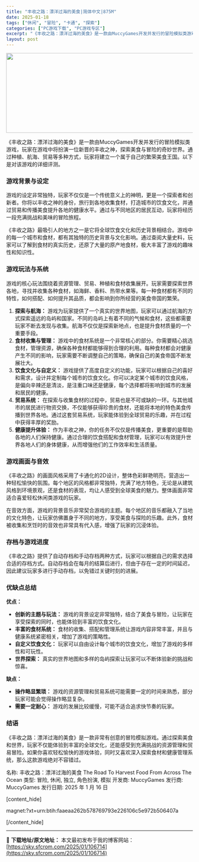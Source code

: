```yaml
---
title: "丰收之路：漂洋过海的美食|简体中文|875M"
date: 2025-01-18
tags: ["休闲", "冒险", "卡通", "探索"]
categories: ["PC游戏下载", "PC游戏专区"]
excerpt: "《丰收之路：漂洋过海的美食》是一款由MuccyGames开发并发行的冒险模拟类游戏，玩家在游戏中将扮演一位新晋的丰收之神，探索美食与冒险的奇妙世界。通过种植、航海、贸易等多种方式，玩家将建立一个属于自己的繁荣美食王国。以下是对该游戏的详细评测。 游戏背景与设定 游戏的设定非常独特，玩家不仅仅是一个传&hellip;"
layout: post
---
```


<img class="aligncenter size-full wp-image-106715" src="https://sky.sfcrom.com/wp-content/uploads/2025/01/2025011808341152.webp" alt="" width="660" height="215" />

《丰收之路：漂洋过海的美食》是一款由MuccyGames开发并发行的冒险模拟类游戏，玩家在游戏中将扮演一位新晋的丰收之神，探索美食与冒险的奇妙世界。通过种植、航海、贸易等多种方式，玩家将建立一个属于自己的繁荣美食王国。以下是对该游戏的详细评测。
<h3>游戏背景与设定</h3>
游戏的设定非常独特，玩家不仅仅是一个传统意义上的神明，更是一个探索者和创新者。你将以丰收之神的身份，旅行到各地收集食材，打造城市的饮食文化，并通过贸易和传播美食提升各地的健康水平。通过与不同地区的居民互动，玩家将经历一段充满挑战和美味的冒险旅程。

《丰收之路》最吸引人的地方之一是它将全球饮食文化和历史背景相结合。游戏中的每一个城市和食材，都有其独特的历史背景与文化影响。通过查阅大量史料，玩家可以了解到食材的真实历史，还原了大量的原产地食材，极大丰富了游戏的趣味性和知识性。
<h3>游戏玩法与系统</h3>
游戏的核心玩法围绕着资源管理、贸易、种植和食材收集展开。玩家需要探索世界各地，寻找并收集各种食材，如海鲜、香料、热带水果等。每一种食材都有不同的特性，如何搭配、如何提升其品质，都会影响到你所经营的美食帝国的繁荣。
<ol>
 	<li><strong>探索与航海：</strong> 游戏为玩家提供了一个真实的世界地图，玩家可以通过航海的方式探索遥远的岛屿和国家。不同的岛屿上有着不同的气候和食材，这些都需要玩家不断去发现与收集。航海不仅仅是探索新地点，也是提升食材质量的一个重要手段。</li>
 	<li><strong>食材收集与管理：</strong> 游戏中的食材系统是一个非常核心的部分。你需要精心挑选食材，管理资源，确保各种食材都能够得到合理的利用。每种食材都会对健康产生不同的影响，玩家需要不断调整自己的策略，确保自己的美食帝国不断发展壮大。</li>
 	<li><strong>饮食文化与自定义：</strong> 游戏提供了高度自定义的功能，玩家可以根据自己的喜好和需求，设计并定制每个城市的饮食文化。你可以决定某个城市的饮食风格，是偏向辛辣还是清淡，是注重口味还是健康，每个选择都将影响到城市的发展和居民的健康。</li>
 	<li><strong>贸易系统：</strong> 在探索与收集食材的过程中，贸易也是不可或缺的一环。与其他城市的居民进行物资交换，不仅能够获得珍贵的食材，还能将本地的特色美食传播到世界各地。通过这套贸易系统，玩家能体验到全球贸易的乐趣，并在过程中获得丰厚的奖励。</li>
 	<li><strong>健康提升体验：</strong> 作为丰收之神，你的任务不仅仅是传播美食，更重要的是帮助各地的人们保持健康。通过合理的饮食搭配和食材管理，玩家可以有效提升世界各地人们的身体健康，从而增强他们的工作效率和生活质量。</li>
</ol>
<h3>游戏画面与音效</h3>
《丰收之路》的画面风格采用了卡通化的2D设计，整体色彩鲜艳明亮，营造出一种轻松愉快的氛围。每个地区的风格都非常独特，充满了地方特色，无论是从建筑风格到环境景观，还是食材的表现，均让人感受到全球美食的魅力。整体画面非常适合喜爱轻松休闲类游戏的玩家。

在音效方面，游戏的背景音乐非常契合游戏的主题。每个地区的音乐都融入了当地的文化特色，让玩家仿佛置身于不同的地方，享受美食与探险的乐趣。此外，食材被收集和烹饪时的音效也非常具有代入感，增强了玩家的沉浸体验。
<h3>存档与游戏进度</h3>
《丰收之路》提供了自动存档和手动存档两种方式，玩家可以根据自己的需求选择合适的存档方式。自动存档会在每月的结算后进行，但由于存在一定的时间延迟，因此建议玩家多进行手动存档，以免错过关键时刻的进展。
<h3>优缺点总结</h3>
<strong>优点：</strong>
<ul>
 	<li><strong>创新的主题与玩法：</strong> 游戏的背景设定非常独特，结合了美食与冒险，让玩家在享受探索的同时，也能体验到丰富的饮食文化。</li>
 	<li><strong>丰富的食材系统：</strong> 食材的收集、搭配和管理系统让游戏内容非常丰富，并且与健康系统紧密相关，增加了游戏的策略性。</li>
 	<li><strong>自定义饮食文化：</strong> 玩家可以自由设计每个城市的饮食文化，增加了游戏的多样性和可玩性。</li>
 	<li><strong>世界探索：</strong> 真实的世界地图和多样的岛屿探索让玩家可以不断体验新的挑战和惊喜。</li>
</ul>
<strong>缺点：</strong>
<ul>
 	<li><strong>操作略显繁琐：</strong> 游戏的资源管理和贸易系统可能需要一定的时间来熟悉，部分玩家可能会觉得操作略显复杂。</li>
 	<li><strong>需要一定耐心：</strong> 游戏的发展比较缓慢，可能不适合追求快节奏的玩家。</li>
</ul>
<h3>结语</h3>
《丰收之路：漂洋过海的美食》是一款非常有创意的冒险模拟游戏。通过探索美食和世界，玩家不仅能体验到丰富的全球文化，还能感受到充满挑战的资源管理和贸易冒险。如果你喜欢轻松愉快的游戏体验，同时又喜欢深入探索食材和健康管理系统，那么这款游戏绝对不容错过。

名称: 丰收之路：漂洋过海的美食 The Road To Harvest Food From Across The Ocean
类型: 冒险, 休闲, 独立, 角色扮演, 模拟
开发商: MuccyGames
发行商: MuccyGames
发行日期: 2025 年 1 月 16 日

[content_hide]

magnet:?xt=urn:btih:faaeaa262b578769793e226106c5e972b506407a

[/content_hide]

---
📖 **下载地址/原文地址：** 本文最初发布于我的博客网站：[https://sky.sfcrom.com/2025/01/106714](https://sky.sfcrom.com/2025/01/106714)
